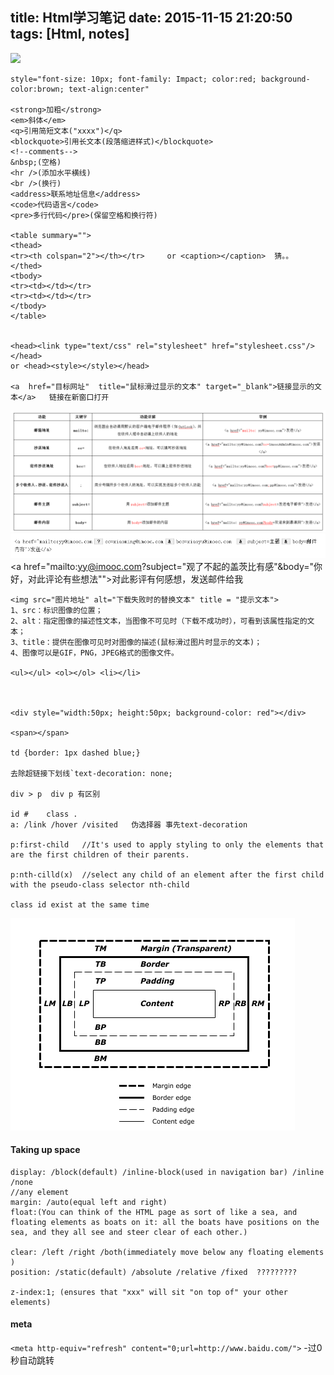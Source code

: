 title: Html学习笔记
date: 2015-11-15 21:20:50
tags: [Html, notes]
---

![](The-Little-Prince.gif)
```
style="font-size: 10px; font-family: Impact; color:red; background-color:brown; text-align:center"

<strong>加粗</strong>
<em>斜体</em>
<q>引用简短文本("xxxx")</q>
<blockquote>引用长文本(段落缩进样式)</blockquote>
<!--comments-->
&nbsp;(空格)
<hr />(添加水平横线)
<br />(换行)
<address>联系地址信息</address>
<code>代码语言</code>
<pre>多行代码</pre>(保留空格和换行符)

<table summary="">
<thead>
<tr><th colspan="2"></th></tr>     or <caption></caption>  猜。。
</thed>
<tbody>
<tr><td></td></tr>
<tr><td></td></tr>
</tbody>
</table>


<head><link type="text/css" rel="stylesheet" href="stylesheet.css"/></head>
or <head><style></style></head>

<a  href="目标网址"  title="鼠标滑过显示的文本" target="_blank">链接显示的文本</a>   链接在新窗口打开
```
<!--more-->
![](/images/MailTo.png)
![](/images/MailToEx.png)
<a href="mailto:yy@imooc.com?subject="观了不起的盖茨比有感"&body="你好，对此评论有些想法"">对此影评有何感想，发送邮件给我</a>
```
<img src="图片地址" alt="下载失败时的替换文本" title = "提示文本">
1、src：标识图像的位置；
2、alt：指定图像的描述性文本，当图像不可见时（下载不成功时），可看到该属性指定的文本；
3、title：提供在图像可见时对图像的描述(鼠标滑过图片时显示的文本)；
4、图像可以是GIF，PNG，JPEG格式的图像文件。

<ul></ul> <ol></ol> <li></li>



<div style="width:50px; height:50px; background-color: red"></div>

<span></span>

td {border: 1px dashed blue;}

去除超链接下划线`text-decoration: none;

div > p  div p 有区别

id #    class .
a: /link /hover /visited   伪选择器 事先text-decoration

p:first-child   //It's used to apply styling to only the elements that are the first children of their parents.

p:nth-cilld(x)  //select any child of an element after the first child with the pseudo-class selector nth-child

class id exist at the same time
```
![](/images/CSS-box-model.png)
#### Taking up space
```
display: /block(default) /inline-block(used in navigation bar) /inline /none
//any element
margin: /auto(equal left and right)
float:(You can think of the HTML page as sort of like a sea, and floating elements as boats on it: all the boats have positions on the sea, and they all see and steer clear of each other.)

clear: /left /right /both(immediately move below any floating elements )
position: /static(default) /absolute /relative /fixed  ?????????

z-index:1; (ensures that "xxx" will sit "on top of" your other elements)
```
#### meta
`<meta http-equiv="refresh" content="0;url=http://www.baidu.com/">` -过0秒自动跳转
